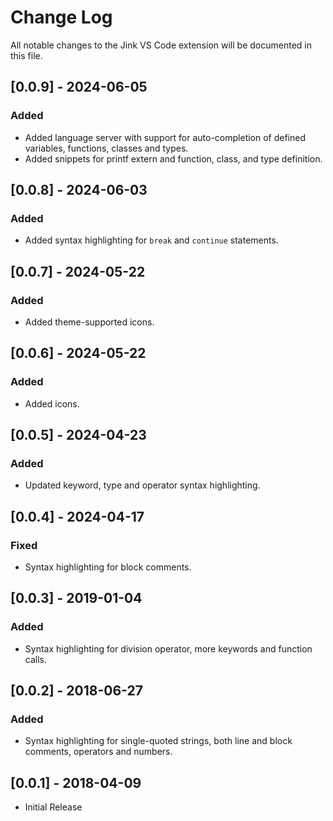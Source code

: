 # Change Log

All notable changes to the Jink VS Code extension will be documented in this file.

## [0.0.9] - 2024-06-05
### Added
- Added language server with support for auto-completion of defined variables, functions, classes and types.
- Added snippets for printf extern and function, class, and type definition.

## [0.0.8] - 2024-06-03
### Added
- Added syntax highlighting for `break` and `continue` statements.

## [0.0.7] - 2024-05-22
### Added
- Added theme-supported icons.

## [0.0.6] - 2024-05-22
### Added
- Added icons.

## [0.0.5] - 2024-04-23
### Added
- Updated keyword, type and operator syntax highlighting.

## [0.0.4] - 2024-04-17
### Fixed
- Syntax highlighting for block comments.

## [0.0.3] - 2019-01-04
### Added
- Syntax highlighting for division operator, more keywords and function calls.

## [0.0.2] - 2018-06-27
### Added
- Syntax highlighting for single-quoted strings, both line and block comments, operators and numbers.

## [0.0.1] - 2018-04-09
- Initial Release
